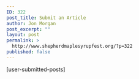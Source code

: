 ```yaml
---
ID: 322
post_title: Submit an Article
author: Jon Morgan
post_excerpt: ""
layout: post
permalink: >
  http://www.shepherdmaplesyrupfest.org/?p=322
published: false
---
```

[user-submitted-posts]